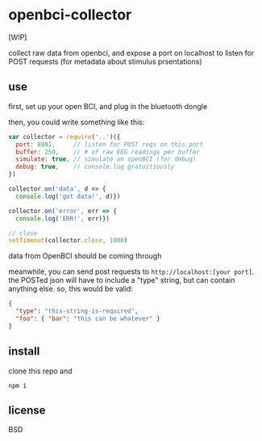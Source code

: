 # openbci-collector

[WIP]

collect raw data from openbci, and expose a port on localhost to listen for POST requests (for metadata about stimulus prsentations)

## use

first, set up your open BCI, and plug in the bluetooth dongle

then, you could write something like this:

```javascript
var collector = require('..')({
  port: 8881,     // listen for POST reqs on this port
  buffer: 250,    // # of raw EEG readings per buffer
  simulate: true, // simulate an openBCI (for debug)
  debug: true,    // console.log gratuitiously
})

collector.on('data', d => {
  console.log('got data!', d)})

collector.on('error', err => {
  console.log('ERR!', err)})

// close
setTimeout(collector.close, 1000)
```

data from OpenBCI should be coming through

meanwhile, you can send post requests to `http://localhost:[your port]`. the POSTed json will have to include a "type" string, but can contain anything else. so, this would be valid:

```json
{
  "type": "this-string-is-required",
  "foo": { "bar": "this can be whatever" }
}
```

## install

clone this repo and

```
npm i 
```

## license

BSD

